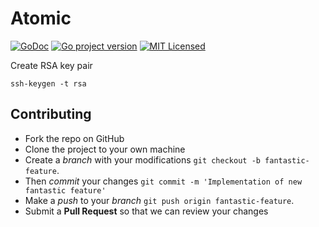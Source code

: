 # Atomic

[![GoDoc](https://godoc.org/crg.eti.br/go/atomic?status.png)](https://pkg.go.dev/crg.eti.br/go/atomic?tab=doc)
[![Go project version](https://badge.fury.io/go/github.com%2Fcrgimenes%2Fatomic.svg)](https://badge.fury.io/go/github.com%2Fcrgimenes%2Fatomic)
[![MIT Licensed](https://img.shields.io/badge/license-MIT-green.svg)](https://tldrlegal.com/license/mit-license)

Create RSA key pair

```console
ssh-keygen -t rsa
```

## Contributing

- Fork the repo on GitHub
- Clone the project to your own machine
- Create a *branch* with your modifications `git checkout -b fantastic-feature`.
- Then _commit_ your changes `git commit -m 'Implementation of new fantastic feature'`
- Make a _push_ to your _branch_ `git push origin fantastic-feature`.
- Submit a **Pull Request** so that we can review your changes
